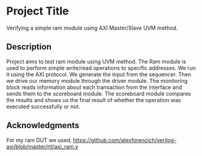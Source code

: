 # Project Title

Verifying a simple ram module using AXI Master/Slave UVM method. 

## Description

Project aims to test ram module using UVM method. The Ram module is used to perform simple write/read operations to specific addresses. We run it using the AXI protocol. We generate the input from the sequencer. Then we drive our memory module through the driver module. The monitoring block reads information about each transaction from the interface and sends them to the scoreboard module. The scoreboard module compares the results and shows us the final result of whether the operation was executed successfully or not.

## Acknowledgments

For my ram DUT we used, https://github.com/alexforencich/verilog-axi/blob/master/rtl/axi_ram.v